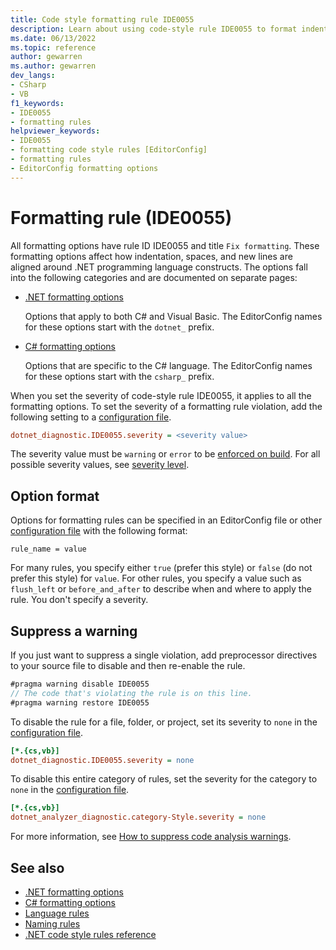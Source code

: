 ```yaml
---
title: Code style formatting rule IDE0055
description: Learn about using code-style rule IDE0055 to format indentations, spaces, and new lines.
ms.date: 06/13/2022
ms.topic: reference
author: gewarren
ms.author: gewarren
dev_langs:
- CSharp
- VB
f1_keywords:
- IDE0055
- formatting rules
helpviewer_keywords:
- IDE0055
- formatting code style rules [EditorConfig]
- formatting rules
- EditorConfig formatting options
---
```

# Formatting rule (IDE0055)

All formatting options have rule ID IDE0055 and title `Fix formatting`. These formatting options affect how indentation, spaces, and new lines are aligned around .NET programming language constructs. The options fall into the following categories and are documented on separate pages:

- [.NET formatting options](dotnet-formatting-options.md)

  Options that apply to both C# and Visual Basic. The EditorConfig names for these options start with the `dotnet_` prefix.

- [C# formatting options](csharp-formatting-options.md)

  Options that are specific to the C# language. The EditorConfig names for these options start with the `csharp_` prefix.

When you set the severity of code-style rule IDE0055, it applies to all the formatting options. To set the severity of a formatting rule violation, add the following setting to a [configuration file](../configuration-files.md).

```ini
dotnet_diagnostic.IDE0055.severity = <severity value>
```

The severity value must be `warning` or `error` to be [enforced on build](../overview.md#code-style-analysis). For all possible severity values, see [severity level](../configuration-options.md#severity-level).

## Option format

Options for formatting rules can be specified in an EditorConfig file or other [configuration file](../configuration-files.md) with the following format:

`rule_name = value`

For many rules, you specify either `true` (prefer this style) or `false` (do not prefer this style) for `value`. For other rules, you specify a value such as `flush_left` or `before_and_after` to describe when and where to apply the rule. You don't specify a severity.

## Suppress a warning

If you just want to suppress a single violation, add preprocessor directives to your source file to disable and then re-enable the rule.

```csharp
#pragma warning disable IDE0055
// The code that's violating the rule is on this line.
#pragma warning restore IDE0055
```

To disable the rule for a file, folder, or project, set its severity to `none` in the [configuration file](../configuration-files.md).

```ini
[*.{cs,vb}]
dotnet_diagnostic.IDE0055.severity = none
```

To disable this entire category of rules, set the severity for the category to `none` in the [configuration file](../configuration-files.md).

```ini
[*.{cs,vb}]
dotnet_analyzer_diagnostic.category-Style.severity = none
```

For more information, see [How to suppress code analysis warnings](../suppress-warnings.md).

## See also

- [.NET formatting options](dotnet-formatting-options.md)
- [C# formatting options](csharp-formatting-options.md)
- [Language rules](language-rules.md)
- [Naming rules](naming-rules.md)
- [.NET code style rules reference](index.md)
